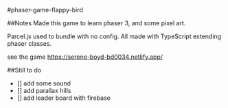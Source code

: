 #phaser-game-flappy-bird

##Notes
Made this game to learn phaser 3, and some pixel art. 

Parcel.js used to bundle with no config. All made with TypeScript extending phaser classes.  

see the game  https://serene-boyd-bd0034.netlify.app/

##Still to do

- [] add some sound
- [] add parallax hills
- [] add leader board with firebase

